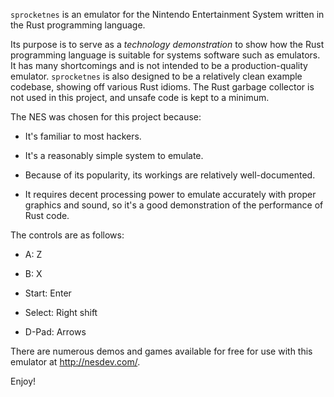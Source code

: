 `sprocketnes` is an emulator for the Nintendo Entertainment System written in
the Rust programming language.

Its purpose is to serve as a *technology demonstration* to show how the Rust
programming language is suitable for systems software such as emulators. It
has many shortcomings and is not intended to be a production-quality emulator.
`sprocketnes` is also designed to be a relatively clean example codebase,
showing off various Rust idioms. The Rust garbage collector is not used in
this project, and unsafe code is kept to a minimum.

The NES was chosen for this project because:

* It's familiar to most hackers.

* It's a reasonably simple system to emulate.

* Because of its popularity, its workings are relatively well-documented.

* It requires decent processing power to emulate accurately with proper
  graphics and sound, so it's a good demonstration of the performance of Rust
  code.

The controls are as follows:

* A: Z

* B: X

* Start: Enter

* Select: Right shift

* D-Pad: Arrows

There are numerous demos and games available for free for use with this
emulator at http://nesdev.com/.

Enjoy!

